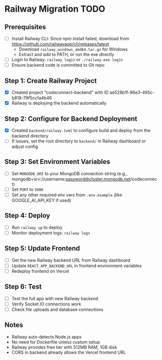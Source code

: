 # Railway Migration TODO

## Prerequisites
- [ ] Install Railway CLI: Since npm install failed, download from https://github.com/railwayapp/cli/releases/latest
  - Download `railway_windows_amd64.tar.gz` for Windows
  - Extract and add to PATH, or run the exe directly
- [ ] Login to Railway: `railway login` or `./railway.exe login`
- [ ] Ensure backend code is committed to Git repo

## Step 1: Create Railway Project
- [x] Created project "codeconnect-backend" with ID ae528b1f-96e3-495c-b818-79f5ccfa4b46
- [x] Railway is deploying the backend automatically

## Step 2: Configure for Backend Deployment
- [x] Created `backend/railway.toml` to configure build and deploy from the backend directory
- [ ] If issues, set the root directory to `backend/` in Railway dashboard or adjust config

## Step 3: Set Environment Variables
- [ ] Set `MONGODB_URI` to your MongoDB connection string (e.g., mongodb+srv://username:password@cluster.mongodb.net/codeconnect)
- [ ] Set `PORT` to `5000`
- [ ] Set any other required env vars from `.env.example` (like GOOGLE_AI_API_KEY if used)

## Step 4: Deploy
- [ ] Run `railway up` to deploy
- [ ] Monitor deployment logs: `railway logs`

## Step 5: Update Frontend
- [ ] Get the new Railway backend URL from Railway dashboard
- [ ] Update `REACT_APP_BACKEND_URL` in frontend environment variables
- [ ] Redeploy frontend on Vercel

## Step 6: Test
- [ ] Test the full app with new Railway backend
- [ ] Verify Socket.IO connections work
- [ ] Check file uploads and database connections

## Notes
- Railway auto-detects Node.js apps
- No need for Dockerfile unless custom setup
- Railway provides free tier with 512MB RAM, 1GB disk
- CORS in backend already allows the Vercel frontend URL
